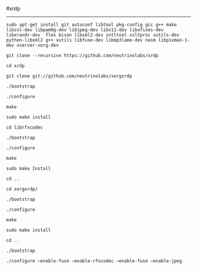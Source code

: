 #xrdp

---
```
sudo apt-get install git autoconf libtool pkg-config gcc g++ make  libssl-dev libpam0g-dev libjpeg-dev libx11-dev libxfixes-dev libxrandr-dev  flex bison libxml2-dev intltool xsltproc xutils-dev python-libxml2 g++ xutils libfuse-dev libmp3lame-dev nasm libpixman-1-dev xserver-xorg-dev
```
```
git clone --recursive https://github.com/neutrinolabs/xrdp
```
```
cd xrdp
```
```
git clone git://github.com/neutrinolabs/xorgxrdp
```
```
./bootstrap
```
```
./configure
```
```
make
```
```
sudo make install
```
```
cd librfxcodec
```
```
./bootstrap
```
```
./configure
```
```
make
```
```
sudo make Install
```
```
cd ..
```
```
cd xorgxrdp/
```
```
./bootstrap
```
```
./configure
```
```
make
```
```
sudo make install
```
```
cd ..
```
```
./bootstrap
```
```
./configure –enable-fuse –enable-rfxcodec –enable-fuse –enable-jpeg
```
